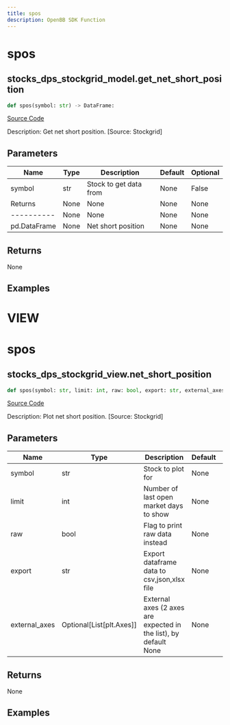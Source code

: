 ```yaml
---
title: spos
description: OpenBB SDK Function
---
```

# spos

## stocks_dps_stockgrid_model.get_net_short_position

```python
def spos(symbol: str) -> DataFrame:
```
[Source Code](https://github.com/OpenBB-finance/OpenBBTerminal/tree/main/openbb_terminal/stocks/dark_pool_shorts/stockgrid_model.py#L168)

Description: Get net short position. [Source: Stockgrid]

## Parameters

| Name | Type | Description | Default | Optional |
| ---- | ---- | ----------- | ------- | -------- |
| symbol | str | Stock to get data from | None | False |
| Returns | None | None | None | None |
| ---------- | None | None | None | None |
| pd.DataFrame | None | Net short position | None | None |

## Returns

None

## Examples




# VIEW

# spos

## stocks_dps_stockgrid_view.net_short_position

```python
def spos(symbol: str, limit: int, raw: bool, export: str, external_axes: Union[List[matplotlib.axes._axes.Axes], NoneType]) -> None:
```
[Source Code](https://github.com/OpenBB-finance/OpenBBTerminal/tree/main/openbb_terminal/stocks/dark_pool_shorts/stockgrid_view.py#L248)

Description: Plot net short position. [Source: Stockgrid]

## Parameters

| Name | Type | Description | Default | Optional |
| ---- | ---- | ----------- | ------- | -------- |
| symbol | str | Stock to plot for | None | False |
| limit | int | Number of last open market days to show | None | False |
| raw | bool | Flag to print raw data instead | None | False |
| export | str | Export dataframe data to csv,json,xlsx file | None | False |
| external_axes | Optional[List[plt.Axes]] | External axes (2 axes are expected in the list), by default None | None | True |

## Returns

None

## Examples

